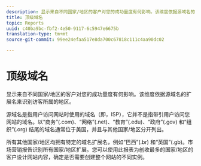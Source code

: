 ```yaml
---
description: 显示来自不同国家/地区的客户对您的成功量度有何影响。该维度依据源域名的扩展名来识别访客所属的地区。
title: 顶级域名
topic: Reports
uuid: c40ba9bc-fbf2-4e50-9117-6c5947e6675b
translation-type: tm+mt
source-git-commit: 99ee24efaa517e8da700c67818c111c4aa90dc02

---
```



# 顶级域名

显示来自不同国家/地区的客户对您的成功量度有何影响。该维度依据源域名的扩展名来识别访客所属的地区。

源域名是指用户访问网站时使用的域名（即，ISP），它并不是指带引用户访问您网站的域名。以“商务”(.com)、“网络”(.net)、“教育”(.edu)、“政府”(.gov) 和“组织”(.org) 结尾的域名通常位于美国，并且与其他国家/地区分开列出。

所有其他国家/地区均拥有特定的域名扩展名，例如“巴西”(.br) 和“英国”(.gb)。市场营销报告识别所有国家/地区扩展。您可以使用此报表为创收最多的国家/地区的客户设计网站内容，确定是否需要创建整个网站的不同实例。

